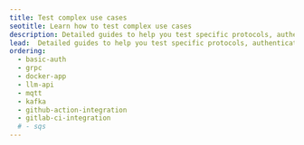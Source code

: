 ```yaml
---
title: Test complex use cases
seotitle: Learn how to test complex use cases
description: Detailed guides to help you test specific protocols, authentication schemes, and application types.
lead:  Detailed guides to help you test specific protocols, authentication schemes, and application types.
ordering:
  - basic-auth
  - grpc
  - docker-app
  - llm-api
  - mqtt
  - kafka
  - github-action-integration
  - gitlab-ci-integration
  # - sqs
---
```

